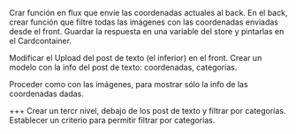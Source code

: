 Crar función en flux que envíe las coordenadas actuales al back.
En el back, crear función que filtre todas las imágenes con las coordenadas enviadas desde el front.
Guardar la respuesta en una variable del store y pintarlas en el Cardcontainer.

Modificar el Upload del post de texto (el inferior) en el front.
Crear un modelo con la info del post de texto: coordenadas, categorías.

Proceder como con las imágenes, para mostrar sólo la info de las coordenadas dadas.


+++
Crear un tercr nivel, debajo de los post de texto y filtrar por categorías.
Establecer un criterio para permitir filtrar por categorías.